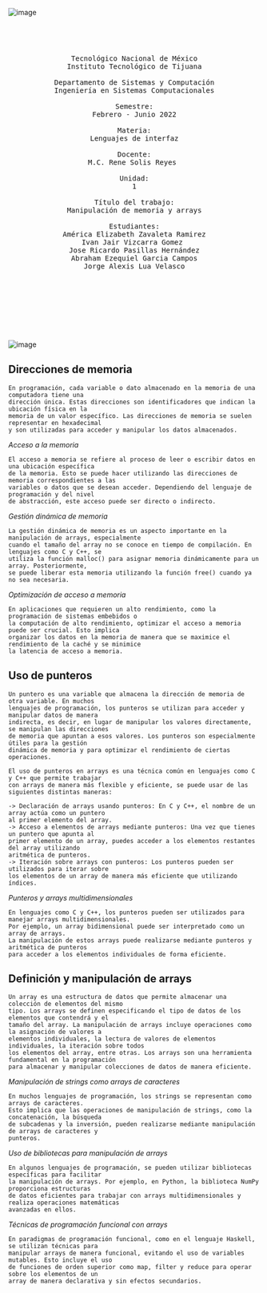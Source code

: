 ![image](https://github.com/tectijuana/24b2expot2arm32-ricos/assets/158106662/9d38b152-a29e-4a16-adb1-f66c9cd11bd6)

<pre>
	<p align=center>

Tecnológico Nacional de México
Instituto Tecnológico de Tijuana

Departamento de Sistemas y Computación
Ingeniería en Sistemas Computacionales

Semestre:
Febrero - Junio 2022

Materia:
Lenguajes de interfaz

Docente:
M.C. Rene Solis Reyes 

Unidad:
1

Título del trabajo:
Manipulación de memoria y arrays

Estudiantes:
América Elizabeth Zavaleta Ramirez
Ivan Jair Vizcarra Gomez 
Jose Ricardo Pasillas Hernández
Abraham Ezequiel Garcia Campos
Jorge Alexis Lua Velasco



		
	</p>

</pre>

![image](https://github.com/tectijuana/24b2expot2arm32-ricos/assets/158227726/e9d139ed-e499-45ef-80a2-ce92c2f8fefd)
## Direcciones de memoria 
			
	En programación, cada variable o dato almacenado en la memoria de una computadora tiene una 
	dirección única. Estas direcciones son identificadores que indican la ubicación física en la 
	memoria de un valor específico. Las direcciones de memoria se suelen representar en hexadecimal 
	y son utilizadas para acceder y manipular los datos almacenados.

*Acceso a la memoria*

	El acceso a memoria se refiere al proceso de leer o escribir datos en una ubicación específica 
	de la memoria. Esto se puede hacer utilizando las direcciones de memoria correspondientes a las 
	variables o datos que se desean acceder. Dependiendo del lenguaje de programación y del nivel 
	de abstracción, este acceso puede ser directo o indirecto.

*Gestión dinámica de memoria*

	La gestión dinámica de memoria es un aspecto importante en la manipulación de arrays, especialmente 
 	cuando el tamaño del array no se conoce en tiempo de compilación. En lenguajes como C y C++, se 
  	utiliza la función malloc() para asignar memoria dinámicamente para un array. Posteriormente, 
   	se puede liberar esta memoria utilizando la función free() cuando ya no sea necesaria.

*Optimización de acceso a memoria*

	En aplicaciones que requieren un alto rendimiento, como la programación de sistemas embebidos o 
 	la computación de alto rendimiento, optimizar el acceso a memoria puede ser crucial. Esto implica 
  	organizar los datos en la memoria de manera que se maximice el rendimiento de la caché y se minimice 
   	la latencia de acceso a memoria.
	
## Uso de punteros

	Un puntero es una variable que almacena la dirección de memoria de otra variable. En muchos 
	lenguajes de programación, los punteros se utilizan para acceder y manipular datos de manera 
	indirecta, es decir, en lugar de manipular los valores directamente, se manipulan las direcciones 
	de memoria que apuntan a esos valores. Los punteros son especialmente útiles para la gestión 
	dinámica de memoria y para optimizar el rendimiento de ciertas operaciones.
	
 	El uso de punteros en arrays es una técnica común en lenguajes como C y C++ que permite trabajar 
	con arrays de manera más flexible y eficiente, se puede usar de las siguientes distintas maneras:
 
	-> Declaración de arrays usando punteros: En C y C++, el nombre de un array actúa como un puntero 
	al primer elemento del array.
	-> Acceso a elementos de arrays mediante punteros: Una vez que tienes un puntero que apunta al 
	primer elemento de un array, puedes acceder a los elementos restantes del array utilizando 
	aritmética de punteros.
	-> Iteración sobre arrays con punteros: Los punteros pueden ser utilizados para iterar sobre 
	los elementos de un array de manera más eficiente que utilizando índices.

*Punteros y arrays multidimensionales*
	
	En lenguajes como C y C++, los punteros pueden ser utilizados para manejar arrays multidimensionales.
	Por ejemplo, un array bidimensional puede ser interpretado como un array de arrays. 
	La manipulación de estos arrays puede realizarse mediante punteros y aritmética de punteros
	para acceder a los elementos individuales de forma eficiente.

	
## Definición y manipulación de arrays
		
	Un array es una estructura de datos que permite almacenar una colección de elementos del mismo 
	tipo. Los arrays se definen especificando el tipo de datos de los elementos que contendrá y el 
	tamaño del array. La manipulación de arrays incluye operaciones como la asignación de valores a 
	elementos individuales, la lectura de valores de elementos individuales, la iteración sobre todos 
	los elementos del array, entre otras. Los arrays son una herramienta fundamental en la programación 
	para almacenar y manipular colecciones de datos de manera eficiente.

*Manipulación de strings como arrays de caracteres*

	En muchos lenguajes de programación, los strings se representan como arrays de caracteres. 
 	Esto implica que las operaciones de manipulación de strings, como la concatenación, la búsqueda 
  	de subcadenas y la inversión, pueden realizarse mediante manipulación de arrays de caracteres y 
   	punteros.

*Uso de bibliotecas para manipulación de arrays*

	En algunos lenguajes de programación, se pueden utilizar bibliotecas específicas para facilitar 
 	la manipulación de arrays. Por ejemplo, en Python, la biblioteca NumPy proporciona estructuras 
  	de datos eficientes para trabajar con arrays multidimensionales y realiza operaciones matemáticas 
   	avanzadas en ellos.

*Técnicas de programación funcional con arrays*

	En paradigmas de programación funcional, como en el lenguaje Haskell, se utilizan técnicas para 
 	manipular arrays de manera funcional, evitando el uso de variables mutables. Esto incluye el uso 
  	de funciones de orden superior como map, filter y reduce para operar sobre los elementos de un 
   	array de manera declarativa y sin efectos secundarios.

</p>
		

